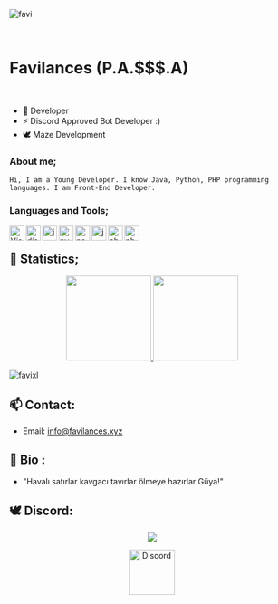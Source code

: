 ![favi](https://i.hizliresim.com/c1c9yf.png)


<br>
<h1>Favilances (P.A.$$$.A)</h1>


<br> 

- 🌱 Developer 
- ⚡ Discord Approved Bot Developer :) <br/>
- 🕊 Maze Development

### About me;
	
	Hi, I am a Young Developer. I know Java, Python, PHP programming languages. I am Front-End Developer.

### Languages and Tools;

<img align="left" alt="Visual Studio Code" width="26px" src="https://i.imgur.com/LwSdAlE.png" />
<img align="left" alt="discord.js" width="26px" src="https://i.imgur.com/SI1DZf3.png" />
<img align="left" alt="js" width="26px" src="https://i.imgur.com/3u1wzwE.png" />
<img align="left" alt="py" width="26px" src="https://i.imgur.com/4pIzF9V.png" />
<img align="left" alt="node.js" width="26px" src="https://i.imgur.com/tYLFZBh.png" /> 
<img align="left" alt="java" width="26px" src="https://cdn.discordapp.com/emojis/811865759801409586.png?v=1" /> 
<img align="left" alt="php" width="26px" src="https://cdn.discordapp.com/emojis/818512225840791585.png?v=1" /> 
<img align="left" alt="photoshop" width="26px" src="https://i.imgur.com/OC1RcS5.jpg" /> <br />

## 🍁 Statistics;
<p align="center">
  <a href="https://github.com/favixl">
<img height="150em" src="https://github-readme-stats.vercel.app/api/top-langs/?username=favilances&layout=compact&theme=material-palenight&langs_count=12" />
<img height="150em" src="https://github-readme-stats.vercel.app/api?username=favilances&show_icons=true&include_all_commits=true&theme=material-palenight" /> <br>
	<center> 
 <p align="left"> <img src="https://komarev.com/ghpvc/?username=passsa" alt="favixl" /> </p>
	  </center>
  </a>
</p>


## 📫 Contact: 
* Email: info@favilances.xyz 

## 🐠 Bio : 
* "Havalı satırlar kavgacı tavırlar ölmeye hazırlar Güya!" 
## 🕊 Discord:

  <div align="center"><img href="https://github.com/Maze-Development" src="https://discord.c99.nl/widget/theme-2/356106336146292736.png"></div>

<p align="center">
<a href="https://discord.gg/NMthrEyJkb">
    <img src="https://cdn.discordapp.com/emojis/818107220566343682.png?v=1%22%3E" alt="Discord" width="80"/>
  </a>
